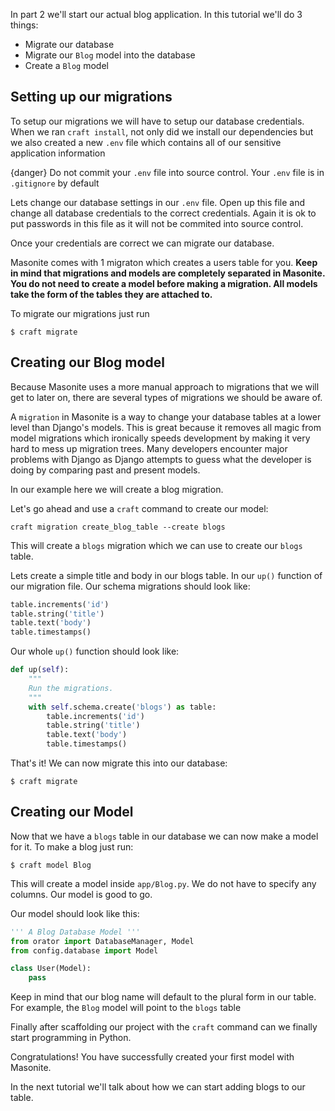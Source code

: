 In part 2 we'll start our actual blog application. In this tutorial we'll do 3 things:

* Migrate our database
* Migrate our `Blog` model into the database
* Create a `Blog` model

## Setting up our migrations

To setup our migrations we will have to setup our database credentials. When we ran `craft install`, not only did we install our dependencies but we also created a new `.env` file which contains all of our sensitive application information

{danger} Do not commit your `.env` file into source control. Your `.env` file is in `.gitignore` by default

Lets change our database settings in our `.env` file. Open up this file and change all database credentials to the correct credentials. Again it is ok to put passwords in this file as it will not be commited into source control.

Once your credentials are correct we can migrate our database. 

Masonite comes with 1 migraton which creates a users table for you. **Keep in mind that migrations and models are completely separated in Masonite. You do not need to create a model before making a migration. All models take the form of the tables they are attached to.**

To migrate our migrations just run

```
$ craft migrate
```

## Creating our Blog model

Because Masonite uses a more manual approach to migrations that we will get to later on, there are several types of migrations we should be aware of. 

A `migration` in Masonite is a way to change your database tables at a lower level than Django's models. This is great because it removes all magic from model migrations which ironically speeds development by making it very hard to mess up migration trees. Many developers encounter major problems with Django as Django attempts to guess what the developer is doing by comparing past and present models.

In our example here we will create a blog migration.

Let's go ahead and use a `craft` command to create our model:

```
craft migration create_blog_table --create blogs
``` 

This will create a `blogs` migration which we can use to create our `blogs` table.

Lets create a simple title and body in our blogs table. In our `up()` function of our migration file. Our schema migrations should look like:

```python
table.increments('id')
table.string('title')
table.text('body')
table.timestamps()
```

Our whole `up()` function should look like:

```python
def up(self):
    """
    Run the migrations.
    """
    with self.schema.create('blogs') as table:
        table.increments('id')
        table.string('title')
        table.text('body')
        table.timestamps()
```

That's it! We can now migrate this into our database:

    $ craft migrate

## Creating our Model

Now that we have a `blogs` table in our database we can now make a model for it. To make a blog just run:

    $ craft model Blog

This will create a model inside `app/Blog.py`. We do not have to specify any columns. Our model is good to go.

Our model should look like this:

```python
''' A Blog Database Model '''
from orator import DatabaseManager, Model
from config.database import Model

class User(Model):
    pass
```

Keep in mind that our blog name will default to the plural form in our table. For example, the `Blog` model will point to the `blogs` table

Finally after scaffolding our project with the `craft` command can we finally start programming in Python.

Congratulations! You have successfully created your first model with Masonite.

In the next tutorial we'll talk about how we can start adding blogs to our table.
